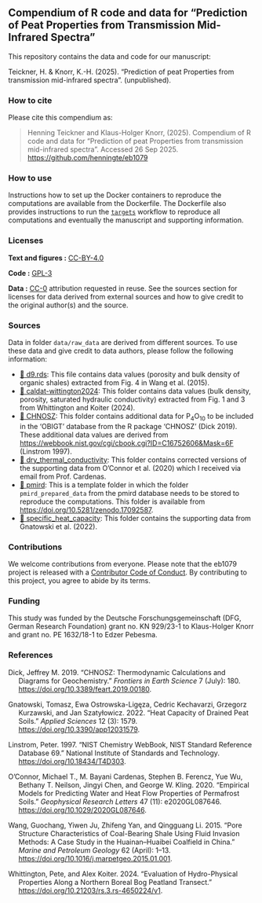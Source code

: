 
<!-- README.md is generated from README.Rmd. Please edit that file -->

## Compendium of R code and data for “Prediction of Peat Properties from Transmission Mid-Infrared Spectra”

This repository contains the data and code for our manuscript:

Teickner, H. & Knorr, K.-H. (2025). “Prediction of peat Properties from
transmission mid-infrared spectra”. (unpublished).

### How to cite

Please cite this compendium as:

> Henning Teickner and Klaus-Holger Knorr, (2025). Compendium of R code
> and data for “Prediction of peat Properties from transmission
> mid-infrared spectra”. Accessed 26 Sep 2025.
> <https://github.com/henningte/eb1079>

### How to use

Instructions how to set up the Docker containers to reproduce the
computations are available from the Dockerfile. The Dockerfile also
provides instructions to run the
[`targets`](https://github.com/ropensci/targets) workflow to reproduce
all computations and eventually the manuscript and supporting
information.

### Licenses

**Text and figures :**
[CC-BY-4.0](http://creativecommons.org/licenses/by/4.0/)

**Code :** [GPL-3](https://www.gnu.org/licenses/gpl-3.0.en.html)

**Data :** [CC-0](http://creativecommons.org/publicdomain/zero/1.0/)
attribution requested in reuse. See the sources section for licenses for
data derived from external sources and how to give credit to the
original author(s) and the source.

### Sources

Data in folder `data/raw_data` are derived from different sources. To
use these data and give credit to data authors, please follow the
following information:

- [:file_folder: d9.rds](data/raw_data/d9.rds): This file contains data
  values (porosity and bulk density of organic shales) extracted from
  Fig. 4 in Wang et al. (2015).  
- [:file_folder:
  caldat-wittington2024](data/raw_data/caldat-wittington2024): This
  folder contains data values (bulk density, porosity, saturated
  hydraulic conductivity) extracted from Fig. 1 and 3 from Whittington
  and Koiter (2024).  
- [:file_folder: CHNOSZ](data/raw_data/CHNOSZ): This folder contains
  additional data for P$_4$O$_10$ to be included in the ‘OBIGT’ database
  from the R package ‘CHNOSZ’ (Dick 2019). These additional data values
  are derived from
  <https://webbook.nist.gov/cgi/cbook.cgi?ID=C16752606&Mask=6F>
  (Linstrom 1997).  
- [:file_folder:
  dry_thermal_conductivity](data/raw_data/dry_thermal_conductivity):
  This folder contains corrected versions of the supporting data from
  O’Connor et al. (2020) which I received via email from
  Prof. Cardenas.  
- [:file_folder: pmird](data/raw_data/pmird): This is a template folder
  in which the folder `pmird_prepared_data` from the pmird database
  needs to be stored to reproduce the computations. This folder is
  available from <https://doi.org/10.5281/zenodo.17092587>.
- [:file_folder:
  specific_heat_capacity](data/raw_data/specific_heat_capacity): This
  folder contains the supporting data from Gnatowski et al. (2022).

### Contributions

We welcome contributions from everyone. Please note that the eb1079
project is released with a [Contributor Code of
Conduct](https://contributor-covenant.org/version/2/0/CODE_OF_CONDUCT.html).
By contributing to this project, you agree to abide by its terms.

### Funding

This study was funded by the Deutsche Forschungsgemeinschaft (DFG,
German Research Foundation) grant no. KN 929/23-1 to Klaus-Holger Knorr
and grant no. PE 1632/18-1 to Edzer Pebesma.

### References

<div id="refs" class="references csl-bib-body hanging-indent">

<div id="ref-Dick.2019" class="csl-entry">

Dick, Jeffrey M. 2019. “CHNOSZ: Thermodynamic Calculations and Diagrams
for Geochemistry.” *Frontiers in Earth Science* 7 (July): 180.
<https://doi.org/10.3389/feart.2019.00180>.

</div>

<div id="ref-Gnatowski.2022" class="csl-entry">

Gnatowski, Tomasz, Ewa Ostrowska-Ligęza, Cedric Kechavarzi, Grzegorz
Kurzawski, and Jan Szatyłowicz. 2022. “Heat Capacity of Drained Peat
Soils.” *Applied Sciences* 12 (3): 1579.
<https://doi.org/10.3390/app12031579>.

</div>

<div id="ref-Linstrom.1997" class="csl-entry">

Linstrom, Peter. 1997. “NIST Chemistry WebBook, NIST Standard Reference
Database 69.” National Institute of Standards and Technology.
<https://doi.org/10.18434/T4D303>.

</div>

<div id="ref-OConnor.2020" class="csl-entry">

O’Connor, Michael T., M. Bayani Cardenas, Stephen B. Ferencz, Yue Wu,
Bethany T. Neilson, Jingyi Chen, and George W. Kling. 2020. “Empirical
Models for Predicting Water and Heat Flow Properties of Permafrost
Soils.” *Geophysical Research Letters* 47 (11): e2020GL087646.
<https://doi.org/10.1029/2020GL087646>.

</div>

<div id="ref-Wang.2015b" class="csl-entry">

Wang, Guochang, Yiwen Ju, Zhifeng Yan, and Qingguang Li. 2015. “Pore
Structure Characteristics of Coal-Bearing Shale Using Fluid Invasion
Methods: A Case Study in the Huainan–Huaibei Coalfield in China.”
*Marine and Petroleum Geology* 62 (April): 1–13.
<https://doi.org/10.1016/j.marpetgeo.2015.01.001>.

</div>

<div id="ref-Whittington.2024" class="csl-entry">

Whittington, Pete, and Alex Koiter. 2024. “Evaluation of Hydro-Physical
Properties Along a Northern Boreal Bog Peatland Transect.”
<https://doi.org/10.21203/rs.3.rs-4650224/v1>.

</div>

</div>
